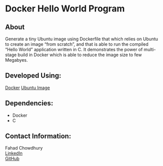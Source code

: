 # **Docker Hello World Program**
## About
Generate a tiny Ubuntu image using Dockerfile that which relies on Ubuntu to create an image “from scratch”, and that is able to run the compiled “Hello World” application written in C.
It demonstrates the power of multi-stage build in Docker which is able to reduce the image size to few Megabyes.

## Developed Using:
[Docker](https://www.docker.com/)
[Ubuntu Image](https://ubuntu.com/)

## Dependencies:
- Docker
- C

## Contact Information:
Fahad Chowdhury\
[LinkedIn](https://www.linkedin.com/in/fahad-chowdhury-fi)\
[GitHub](https://github.com/Fahad-Chowdhury)
